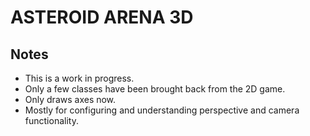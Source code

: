 # ASTEROID ARENA 3D

## Notes
- This is a work in progress.
- Only a few classes have been brought back from the 2D game.
- Only draws axes now.
- Mostly for configuring and understanding perspective and camera functionality.
